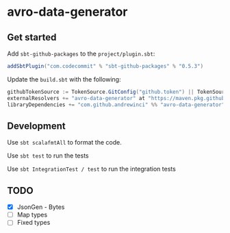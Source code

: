 # avro-data-generator

## Get started

Add `sbt-github-packages` to the `project/plugin.sbt`:
```scala
addSbtPlugin("com.codecommit" % "sbt-github-packages" % "0.5.3")
```

Update the `build.sbt` with the following:
```scala
githubTokenSource := TokenSource.GitConfig("github.token") || TokenSource.Environment("GITHUB_TOKEN"),
externalResolvers += "avro-data-generator" at "https://maven.pkg.github.com/andrewinci/avro-data-generator",
libraryDependencies += "com.github.andrewinci" %% "avro-data-generator" % "<latest version>"
```

## Development

Use `sbt scalafmtAll` to format the code.

Use `sbt test` to run the tests

Use `sbt IntegrationTest / test` to run the integration tests


## TODO
- [x] JsonGen - Bytes
- [ ] Map types
- [ ] Fixed types